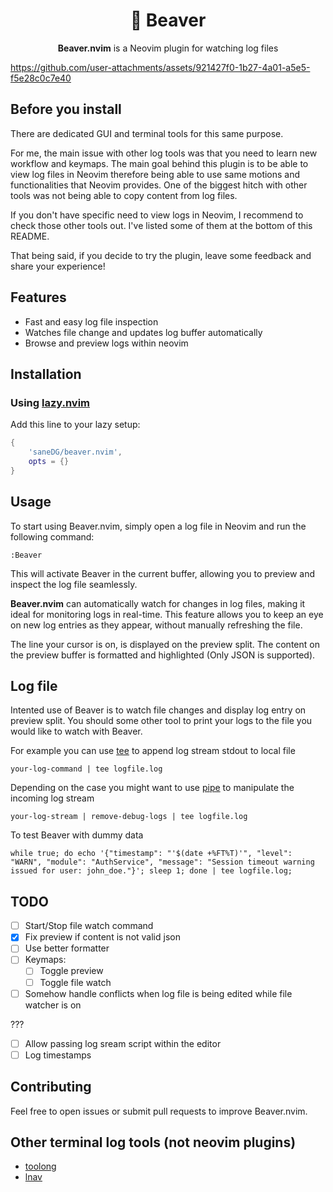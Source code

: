 <div align="center">

# 🦫 Beaver
**Beaver.nvim** is a Neovim plugin for watching log files

</div>

https://github.com/user-attachments/assets/921427f0-1b27-4a01-a5e5-f5e28c0c7e40

## Before you install

There are dedicated GUI and terminal tools for this same purpose.

For me, the main issue with other log tools was that you need to learn new workflow and keymaps. The main goal behind this plugin is to be able to view log files in Neovim therefore being able to use same motions and functionalities that Neovim provides. One of the biggest hitch with other tools was not being able to copy content from log files.

If you don't have specific need to view logs in Neovim, I recommend to check those other tools out. I've listed some of them at the bottom of this README.

That being said, if you decide to try the plugin, leave some feedback and share your experience!

## Features
- Fast and easy log file inspection
- Watches file change and updates log buffer automatically
- Browse and preview logs within neovim

## Installation

### Using [lazy.nvim](https://github.com/folke/lazy.nvim)

Add this line to your lazy setup:

```lua
{
    'saneDG/beaver.nvim',
    opts = {}
}
```

## Usage

To start using Beaver.nvim, simply open a log file in Neovim and run the following command:

```
:Beaver
```

This will activate Beaver in the current buffer, allowing you to preview and inspect the log file seamlessly.

**Beaver.nvim** can automatically watch for changes in log files, making it ideal for monitoring logs in real-time. This feature allows you to keep an eye on new log entries as they appear, without manually refreshing the file.

The line your cursor is on, is displayed on the preview split. The content on the preview buffer is formatted and highlighted (Only JSON is supported).

## Log file

Intented use of Beaver is to watch file changes and display log entry on preview split. You should some other tool to print your logs to the file you would like to watch with Beaver.

For example you can use [tee](https://www.gnu.org/software/coreutils/manual/html_node/tee-invocation.html) to append log stream stdout to local file
```
your-log-command | tee logfile.log
```

Depending on the case you might want to use [pipe](https://www.gnu.org/software/bash/manual/html_node/Pipelines.html) to manipulate the incoming log stream
```
your-log-stream | remove-debug-logs | tee logfile.log
```

To test Beaver with dummy data
```
while true; do echo '{"timestamp": "'$(date +%FT%T)'", "level": "WARN", "module": "AuthService", "message": "Session timeout warning issued for user: john_doe."}'; sleep 1; done | tee logfile.log;
```

## TODO
- [ ] Start/Stop file watch command
- [x] Fix preview if content is not valid json
- [ ] Use better formatter
- [ ] Keymaps:
    - [ ] Toggle preview
    - [ ] Toggle file watch
- [ ] Somehow handle conflicts when log file is being edited while file watcher is on

???
- [ ] Allow passing log sream script within the editor
- [ ] Log timestamps

## Contributing

Feel free to open issues or submit pull requests to improve Beaver.nvim.

## Other terminal log tools (not neovim plugins)
- [toolong](https://github.com/Textualize/toolong)
- [lnav](https://lnav.org/)
